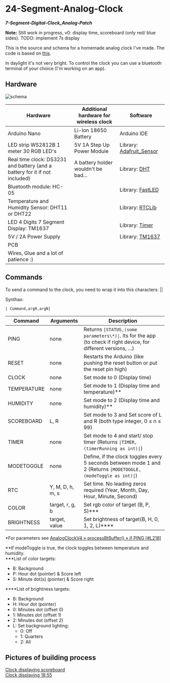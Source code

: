 # 24-Segment-Analog-Clock
___7-Segment-Digital-Clock\_Analog-Patch___

__Note:__ Still work in progress, v0: display time, scoreboard (only red/ blue sides). TODO: implement 7s display

This is the source and schema for a homemade analog clock I've made. The code is based on [this](https://github.com/leonvandenbeukel/3D-7-Segment-Digital-Clock/blob/master/3D-7-Segment-Digital-Clock.ino).

In daylight it's not very bright.
To control the clock you can use a bluetooth terminal of your choice (I'm working on an app).

## Hardware

![schema](https://github.com/Schn33W0lf/24-Segment-Analog-Clock/blob/master/Schema.png)

| Hardware                              		      | Additional hardware for wireless clock | Software                                                                |
| -------------                          	        | -------------                          | -------------                                                           |
| Arduino Nano                           			    | Li-Ion 18650 Battery                   | Arduino IDE                                                             |
| LED strip WS2812B 1 meter 30 RGB LED's		 	    | 5V 1A Step Up Power Module             | Library: [Adafruit_Sensor](https://github.com/adafruit/Adafruit_Sensor) |
| Real time clock: DS3231 and battery (and a battery for it if not included)          		| A battery holder wouldn't be bad...    | Library: [DHT](https://github.com/adafruit/DHT-sensor-library)          |
| Bluetooth module: HC-05                 			  |                                        | Library: [FastLED](https://github.com/FastLED/FastLED)                  |
| Temperature and Humidity Sensor: DHT11 or DHT22 |                                        | Library: [RTCLib](https://github.com/adafruit/RTClib)                   |
| LED 4 Digits 7 Segment Display: TM1637          |                                        | Library: [Timer](https://github.com/JChristensen/Timer)                 |
| 5V / 2A  Power Supply								            |                                        | Library: [TM1637](https://github.com/avishorp/TM1637)                   |
| PCB                                    			    |                                        |                                                                         |
| Wires, Glue and a lot of patience :)       	    |                                        |                                                                         |

## Commands

To send a command to the clock, you need to wrap it into this characters: ||

Synthax:

`| Command,arg0,argN|` 

| Command     | Arguments        | Description |
| ---         | ---              | ---         |
| PING        | none             | Returns `\|STATUS,(some parameters\*)\|`. Its for the app (to check if right device, for different versions, ...) |
| RESET       | none             | Restarts the Arduino (like pushing the reset button or put the reset pin high) |
| CLOCK       | none             | Set mode to 0 (Display time) |
| TEMPERATURE | none             | Set mode to 1 (Display time and temperature)\*\* |
| HUMIDITY    | none             | Set mode to 2 (Display time and humidity)\*\* |
| SCOREBOARD  | L, R             | Set mode to 3 and Set score of L and R (both type integer, 0 ≤ n ≤ 99) |
| TIMER       | none             | Set mode to 4 and start/ stop timer (Returns `\|TIMER,(timerRunning as int)\|`) |
| MODETOGGLE  | none             | Define, if the clock toggles every 5 seconds between mode 1 and 2 (Returns `\|MODETOGGLE,(modeToggle as int)\|`) |
| RTC         | Y, M, D, h, m, s | Set time. No leading zeros required (Year, Month, Day, Hour, Minute, Second) |
| COLOR       | target, r, g, b  | Set rgb color of target (B, P, S)\*\*\* |
| BRIGHTNESS  | target, value    | Set brightness of target(B, H, 0, 1, 2, L)*\*\*\*  |

\*For parameters see [AnalogClockV4 » processBtBuffer() » if PING \[#L218\]](AnalogClockV4.ino#L218)
 
\*\*If modeToggle is true, the clock toggles between temperature and humidity.<br>
\*\*\*List of color targets:
 - B: Background
 - P: Hour dot (pointer) &  Score left
 - S: Minute dot(s) (pointer) & Score right

\*\*\*\*List of brightness targets:
 - B: Background
 - H: Hour dot (pointer)
 - 0: Minutes dot (offset 0)
 - 1: Minutes dot (offset 1)
 - 2: Minutes dot (offset 2)
 - L: Set background lighting:
   - 0: Off
   - 1: Quarters
   - 2: All

## Pictures of building process

[Clock displaying scoreboard](https://github.com/Schn33W0lf/24-Segment-Analog-Clock/raw/master/clock_dev_scoreboard.png)<br>
[Clock displaying 18:55](https://github.com/Schn33W0lf/24-Segment-Analog-Clock/raw/master/clock_dev_time.png)
